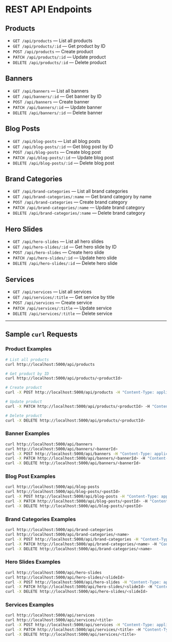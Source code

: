 # REST API Endpoints

## Products

- `GET /api/products` — List all products  
- `GET /api/products/:id` — Get product by ID  
- `POST /api/products` — Create product  
- `PATCH /api/products/:id` — Update product  
- `DELETE /api/products/:id` — Delete product  

## Banners

- `GET /api/banners` — List all banners  
- `GET /api/banners/:id` — Get banner by ID  
- `POST /api/banners` — Create banner  
- `PATCH /api/banners/:id` — Update banner  
- `DELETE /api/banners/:id` — Delete banner  

## Blog Posts

- `GET /api/blog-posts` — List all blog posts  
- `GET /api/blog-posts/:id` — Get blog post by ID  
- `POST /api/blog-posts` — Create blog post  
- `PATCH /api/blog-posts/:id` — Update blog post  
- `DELETE /api/blog-posts/:id` — Delete blog post  

## Brand Categories

- `GET /api/brand-categories` — List all brand categories  
- `GET /api/brand-categories/:name` — Get brand category by name  
- `POST /api/brand-categories` — Create brand category  
- `PATCH /api/brand-categories/:name` — Update brand category  
- `DELETE /api/brand-categories/:name` — Delete brand category  

## Hero Slides

- `GET /api/hero-slides` — List all hero slides  
- `GET /api/hero-slides/:id` — Get hero slide by ID  
- `POST /api/hero-slides` — Create hero slide  
- `PATCH /api/hero-slides/:id` — Update hero slide  
- `DELETE /api/hero-slides/:id` — Delete hero slide  

## Services

- `GET /api/services` — List all services  
- `GET /api/services/:title` — Get service by title  
- `POST /api/services` — Create service  
- `PATCH /api/services/:title` — Update service  
- `DELETE /api/services/:title` — Delete service  

---

## Sample `curl` Requests

### Product Examples

```sh
# List all products
curl http://localhost:5000/api/products

# Get product by ID
curl http://localhost:5000/api/products/<productId>

# Create product
curl -X POST http://localhost:5000/api/products -H "Content-Type: application/json" -d '{"name":"Test Product","description":"desc","price":10,"image":"url","category":"category"}'

# Update product
curl -X PATCH http://localhost:5000/api/products/<productId> -H "Content-Type: application/json" -d '{"name":"Updated"}'

# Delete product
curl -X DELETE http://localhost:5000/api/products/<productId>
```

### Banner Examples

```sh
curl http://localhost:5000/api/banners
curl http://localhost:5000/api/banners/<bannerId>
curl -X POST http://localhost:5000/api/banners -H "Content-Type: application/json" -d '{"title":"Banner","subtitle":"Sub","discount":"10%","image":"url","buttonText":"Shop"}'
curl -X PATCH http://localhost:5000/api/banners/<bannerId> -H "Content-Type: application/json" -d '{"title":"Updated"}'
curl -X DELETE http://localhost:5000/api/banners/<bannerId>
```

### Blog Post Examples

```sh
curl http://localhost:5000/api/blog-posts
curl http://localhost:5000/api/blog-posts/<postId>
curl -X POST http://localhost:5000/api/blog-posts -H "Content-Type: application/json" -d '{"title":"Blog","excerpt":"Excerpt","date":"2025-09-09","image":"url"}'
curl -X PATCH http://localhost:5000/api/blog-posts/<postId> -H "Content-Type: application/json" -d '{"title":"Updated"}'
curl -X DELETE http://localhost:5000/api/blog-posts/<postId>
```

### Brand Categories Examples

```sh
curl http://localhost:5000/api/brand-categories
curl http://localhost:5000/api/brand-categories/<name>
curl -X POST http://localhost:5000/api/brand-categories -H "Content-Type: application/json" -d '{"name":"NewCat","tagline":"Tag","initial":"N","bgColor":"bg-color"}'
curl -X PATCH http://localhost:5000/api/brand-categories/<name> -H "Content-Type: application/json" -d '{"tagline":"Updated"}'
curl -X DELETE http://localhost:5000/api/brand-categories/<name>
```

### Hero Slides Examples

```sh
curl http://localhost:5000/api/hero-slides
curl http://localhost:5000/api/hero-slides/<slideId>
curl -X POST http://localhost:5000/api/hero-slides -H "Content-Type: application/json" -d '{"title":"Slide","subtitle":"Sub","highlight":"High","discount":"10%","image":"url","buttonText":"Go"}'
curl -X PATCH http://localhost:5000/api/hero-slides/<slideId> -H "Content-Type: application/json" -d '{"title":"Updated"}'
curl -X DELETE http://localhost:5000/api/hero-slides/<slideId>
```

### Services Examples

```sh
curl http://localhost:5000/api/services
curl http://localhost:5000/api/services/<title>
curl -X POST http://localhost:5000/api/services -H "Content-Type: application/json" -d '{"icon":"Icon","title":"Service","description":"Desc"}'
curl -X PATCH http://localhost:5000/api/services/<title> -H "Content-Type: application/json" -d '{"description":"Updated"}'
curl -X DELETE http://localhost:5000/api/services/<title>
```
